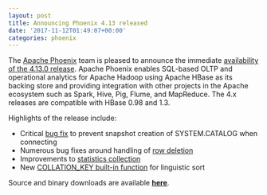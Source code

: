 ```yaml
---
layout: post
title: Announcing Phoenix 4.13 released
date: '2017-11-12T01:49:07+00:00'
categories: phoenix
---
```

<p>The <a href="http://phoenix.apache.org" target="_blank" title="Apache Phoenix">Apache Phoenix</a> team is pleased to announce the immediate <a href="http://phoenix.apache.org/download.html" target="_blank" title="download">availability of the 4.13.0 release</a>. Apache Phoenix enables SQL-based OLTP and operational analytics for Apache Hadoop using Apache HBase as its backing store and providing integration with other projects in the Apache ecosystem such as Spark, Hive, Pig, Flume, and MapReduce. The 4.x releases are compatible with HBase 0.98 and 1.3.</p> 
  <p>Highlights of the release include:</p> 
  <p> </p> 
  <ul> 
    <li>Critical <a href="https://issues.apache.org/jira/browse/PHOENIX-4335" title="PHOENIX-4335">bug fix</a> to prevent snapshot creation of SYSTEM.CATALOG when connecting</li> 
    <li>Numerous bug fixes around handling of <a href="https://issues.apache.org/jira/issues/?jql=labels%20%3D%20rowDeletion" target="_blank" title="row deletion">row deletion</a></li> 
    <li>Improvements to <a href="https://issues.apache.org/jira/issues/?jql=labels%20%3D%20statsCollection" target="_blank" title="statistics collection">statistics collection</a></li> 
    <li>New <a href="https://phoenix.apache.org/language/functions.html#collation_key" target="_blank" title="COLLATION_KEY">COLLATION_KEY built-in function</a> for linguistic sort</li> 
  </ul> 
  <p>Source and binary downloads are available&nbsp;<a href="http://phoenix.apache.org/download.html" target="_blank" title="latest release download"><strong>here</strong></a>.</p>
